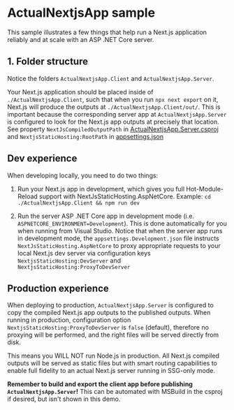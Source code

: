 # ActualNextjsApp sample

This sample illustrates a few things that help run a Next.js application reliably and at scale with an ASP .NET Core server.

## 1. Folder structure

Notice the folders `ActualNextjsApp.Client` and `ActualNextjsApp.Server`.

Your Next.js application should be placed inside of `./ActualNextjsApp.Client`, such that when you run `npx next export` on it,
Next.js will produce the outputs at `./ActualNextjsApp.Client/out/`.
This is important because the corresponding server app at `ActualNextjsApp.Server`
is configured to look for the Next.js app outputs at precisely that location.
See property `NextJsCompiledOutputPath` in [ActualNextjsApp.Server.csproj](./ActualNextjsApp.Server/ActualNextjsApp.Server.csproj)
and `NextjsStaticHosting:RootPath` in [appsettings.json](./ActualNextjsApp.Server/appsettings.json)

## Dev experience

When developing locally, you need to do two things:

1. Run your Next.js app in development, which gives you full Hot-Module-Reload support with NextJsStaticHosting.AspNetCore.
   Example: `cd ./ActualNextjsApp.Client && npm run dev`

2. Run the server ASP .NET Core app in development mode (i.e. `ASPNETCORE_ENVIRONMENT=Development`).
   This is done automatically for you when running from Visual Studio.
   Notice that when the server app runs in development mode, the `appsettings.Development.json` file
   instructs `NextJsStaticHosting.AspNetCore` to proxy appropriate requests to your local Next.js dev server
   via configuration keys `NextjsStaticHosting:DevServer` and `NextjsStaticHosting:ProxyToDevServer`

## Production experience

When deploying to production, `ActualNextjsApp.Server` is configured to copy the compiled Next.js app outputs to the published outputs.
When running in production, configuration option `NextjsStaticHosting:ProxyToDevServer` is `false` (default), therefore no proxying
will be performed, and the right files will be served directly from disk.

This means you WILL NOT run Node.js in production. All Next.js compiled outputs will be served as static files
but with smart routing capabilities to enable full fidelity to an actual Next.js server running in SSG-only mode.

**Remember to build and export the client app before publishing `ActualNextjsApp.Server`!** This can be automated with MSBuild in the csproj if desired, but isn't shown in this demo.
